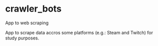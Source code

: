 # crawler_bots
App to web scraping 

App to scrape data accros some platforms (e.g.: Steam and Twitch) for study purposes.
